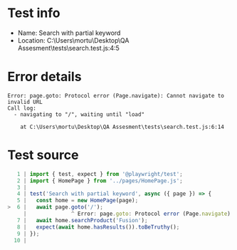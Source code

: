 # Test info

- Name: Search with partial keyword
- Location: C:\Users\mortu\Desktop\QA Assesment\tests\search.test.js:4:5

# Error details

```
Error: page.goto: Protocol error (Page.navigate): Cannot navigate to invalid URL
Call log:
  - navigating to "/", waiting until "load"

    at C:\Users\mortu\Desktop\QA Assesment\tests\search.test.js:6:14
```

# Test source

```ts
   1 | import { test, expect } from '@playwright/test';
   2 | import { HomePage } from '../pages/HomePage.js';
   3 |
   4 | test('Search with partial keyword', async ({ page }) => {
   5 |   const home = new HomePage(page);
>  6 |   await page.goto('/');
     |              ^ Error: page.goto: Protocol error (Page.navigate): Cannot navigate to invalid URL
   7 |   await home.searchProduct('Fusion');
   8 |   expect(await home.hasResults()).toBeTruthy();
   9 | });
  10 |
```
